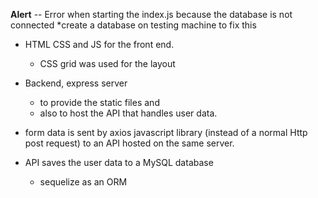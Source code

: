 **Alert** -- Error when starting the index.js because the database is not connected
   *create a database on testing machine to fix this

* HTML CSS and JS for the front end.
    * CSS grid was used for the layout 
* Backend, express server 
    * to provide the static files and 
    * also to host the API that handles user data.  

* form data is sent by axios javascript library (instead of a normal Http post request) to an API hosted on the same server. 
* API saves the user data to a MySQL database
    * sequelize as an ORM
